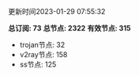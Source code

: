 更新时间2023-01-29 07:55:32

**总订阅: 73**
**总节点: 2322**
**有效节点: 315**
- trojan节点: 32
- v2ray节点: 158
- ss节点: 125
